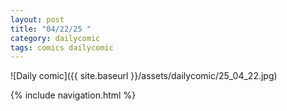 ```yaml
---
layout: post
title: "04/22/25 "
category: dailycomic
tags: comics dailycomic
---
```

![Daily comic]({{ site.baseurl }}/assets/dailycomic/25_04_22.jpg)

{% include navigation.html %}

